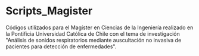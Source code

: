 # Scripts_Magister

Códigos utilizados para el Magíster en Ciencias de la Ingeniería realizado en la Pontificia Universidad Católica de Chile con el tema de investigación "Análisis de sonidos respiratorios mediante auscultación no invasiva de pacientes para detección de enfermedades".
